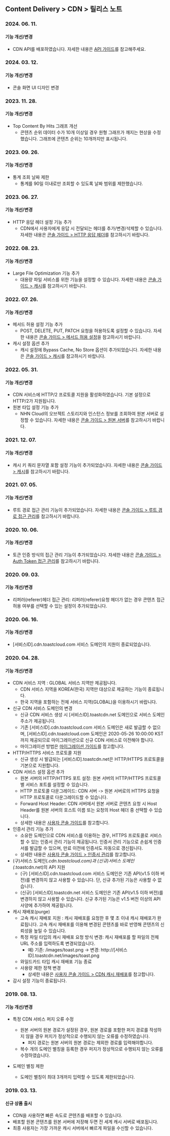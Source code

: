 ## Content Delivery > CDN > 릴리스 노트

### 2024. 06. 11.

#### 기능 개선/변경
* CDN API를 배포하였습니다. 자세한 내용은 [API 가이드](./api-guide-v2.0)를 참고해주세요.

### 2024. 03. 12.

#### 기능 개선/변경
* 콘솔 화면 UI 디자인 변경

### 2023. 11. 28.

#### 기능 개선/변경
* Top Content By Hits 그래프 개선
  * 콘텐츠 순위 데이터 수가 10개 이상일 경우 원형 그래프가 깨지는 현상을 수정했습니다. 그래프에 콘텐츠 순위는 10개까지만 표시됩니다.

### 2023. 09. 26.

#### 기능 개선/변경
* 통계 조회 날짜 제한
  * 통계를 90일 이내로만 조회할 수 있도록 날짜 범위를 제한했습니다.

### 2023. 06. 27.

#### 기능 개선/변경
* HTTP 응답 헤더 설정 기능 추가
	* CDN에서 사용자에게 응답 시 전달되는 헤더를 추가/변경/삭제할 수 있습니다. 자세한 내용은 [콘솔 가이드 > HTTP 응답 헤더](./console-guide-gov/#http)를 참고하시기 바랍니다.

### 2022. 08. 23.

#### 기능 개선/변경
* Large File Optimization 기능 추가
	* 대용량 파일 서비스를 위한 기능을 설정할 수 있습니다. 자세한 내용은 [콘솔 가이드 > 캐시](./console-guide-gov/#_5)를 참고하시기 바랍니다.

### 2022. 07. 26.

#### 기능 개선/변경
* 메서드 허용 설정 기능 추가
	* POST, DELETE, PUT, PATCH 요청을 허용하도록 설정할 수 있습니다. 자세한 내용은 [콘솔 가이드 > 메서드 허용 설정](./console-guide-gov/#_4)을 참고하시기 바랍니다.
* 캐시 설정 옵션 추가
	* 캐시 설정에 Bypass Cache, No Store 옵션이 추가되었습니다. 자세한 내용은 [콘솔 가이드 > 캐시](./console-guide-gov/#_5)를 참고하시기 바랍니다.

### 2022. 05. 31.

#### 기능 개선/변경
* CDN 서비스에 HTTP/2 프로토콜 지원을 활성화하였습니다. 기본 설정으로 HTTP/2가 지원됩니다.
* 원본 타입 설정 기능 추가
	* NHN Cloud의 오브젝트 스토리지와 인스턴스 정보를 조회하여 원본 서버로 설정할 수 있습니다. 자세한 내용은 [콘솔 가이드 > 원본 서버](./console-guide-gov/#_2)를 참고하시기 바랍니다.

### 2021. 12. 07.

#### 기능 개선/변경
* 캐시 키 쿼리 문자열 포함 설정 기능이 추가되었습니다. 자세한 내용은 [콘솔 가이드 > 캐시](./console-guide-gov/#_4)를 참고하시기 바랍니다.

### 2021. 07. 05.

#### 기능 개선/변경
* 루트 경로 접근 관리 기능이 추가되었습니다. 자세한 내용은 [콘솔 가이드 > 루트 경로 접근 관리](./console-guide-gov/#_3)를 참고하시기 바랍니다.

### 2020. 10. 06.

#### 기능 개선/변경
* 토큰 인증 방식의 접근 관리 기능이 추가되었습니다. 자세한 내용은 [콘솔 가이드 > Auth Token 접근 관리](./console-guide-gov/#auth-token)를 참고하시기 바랍니다.

### 2020. 09. 03.

#### 기능 개선/변경
* 리퍼러(referer)헤더 접근 관리: 리퍼러(referer)요청 헤더가 없는 경우 콘텐츠 접근 허용 여부를 선택할 수 있는 설정이 추가되었습니다.

### 2020. 06. 16.

#### 기능 개선/변경
* [서비스ID].cdn.toastcloud.com 서비스 도메인의 지원이 종료되었습니다.

### 2020. 04. 28.

#### 기능 개선/변경
* CDN 서비스 지역 : GLOBAL 서비스 지역만 제공됩니다.
	* CDN 서비스 지역을 KOREA(한국) 지역만 대상으로 제공하는 기능이 종료됩니다.
	* 한국 지역을 포함하는 전체 서비스 지역(GLOBAL)을 이용하시기 바랍니다.
* 신규 CDN 서비스 도메인의 변경
	* 신규 CDN 서비스 생성 시 [서비스ID].toastcdn.net 도메인으로 서비스 도메인 주소가 제공됩니다.
	* 기존 [서비스ID].cdn.toastcloud.com 서비스 도메인은 새로 발급할 수 없으며, [서비스ID].cdn.toastcloud.com 도메인은 2020-05-26 10:00:00 KST까지 제공되므로 마이그레이션으로 신규 CDN 서비스로 이전해야 합니다.
	* 마이그레이션 방법은 [마이그레이션 가이드](./migration-gov/)를 참고합니다.
* HTTP/HTTPS 서비스 프로토콜 지원
	* 신규 생성 시 발급되는 [서비스ID].toastcdn.net은 HTTP/HTTPS 프로토콜을 기본으로 지원합니다.
* CDN 서비스 설정 옵션 추가
	* 원본 서버의 HTTP/HTTPS 포트 설정: 원본 서버의 HTTP/HTTPS 프로토콜별 서비스 포트를 설정할 수 있습니다.
	* HTTP 프로토콜 다운그레이드: CDN 서버 -> 원본 서버로의 HTTPS 요청을 HTTP 프로토콜로 다운그레이드할 수 있습니다.
	* Forward Host Header: CDN 서버에서 원본 서버로 콘텐츠 요청 시 Host Header를 원본 서버의 호스트 이름 또는 요청의 Host 헤더 중 선택할 수 있습니다.
	* 상세한 내용은 [사용자 콘솔 가이드](./console-guide-gov/)를 참고합니다.
* 인증서 관리 기능 추가
	* 소유한 도메인으로 CDN 서비스를 이용하는 경우, HTTPS 프로토콜로 서비스할 수 있는 인증서 관리 기능이 제공됩니다. 인증서 관리 기능으로 손쉽게 인증서를 발급할 수 있으며, 만료 이전에 인증서도 자동으로 갱신됩니다.
	* 상세한 내용은 [사용자 콘솔 가이드 > 인증서 관리](./console-guide-gov/#_6)를 참고합니다.
* (구)서비스 도메인(*.cdn.toastcloud.com)과  (신규)서비스 도메인 (*.toastcdn.net)의 API 지원
	* (구) [서비스ID].cdn.toastcloud.com 서비스 도메인은 기존 API(v1.5 이하 버전)를 변경하지 않고 사용할 수 있습니다. 단, 신규 추가된 기능은 사용할 수 없습니다.
	* (신규) [서비스ID].toastcdn.net 서비스 도메인은 기존 API(v1.5 이하 버전)를 변경하지 않고 사용할 수 있습니다. 신규 추가된 기능은 v1.5 버전 이상의 API 사양에 추가하여 제공됩니다.
* 캐시 재배포(purge)
	* 고속 캐시 재배포 지원 : 캐시 재배포를 요청한 후 몇 초 이내 캐시 재배포가 완료됩니다. 고속 캐시 재배포를 이용해 변경된 콘텐츠를 바로 반영해 콘텐츠의 신뢰성을 높일 수 있습니다.
	* 특정 파일 타입의 캐시 재배포 요청 방식 변경: 캐시 재배포를 할 파일의 전체 URL 주소를 입력하도록 변경되었습니다.
		* 예) 기존: /images/toast.png -> 변경: http://[서비스ID].toastcdn.net/images/toast.png
	* 와일드카드 타입 캐시 재배포 기능 종료
	* 사용량 제한 정책 변경
		* 상세한 내용은 [사용자 콘솔 가이드 > CDN 캐시 재배포](./console-guide-gov/#cdn-purge)를 참고합니다.
* 감시 설정 기능이 종료됩니다.


### 2019. 08. 13.

#### 기능 개선/변경
* 특정 CDN 서비스 퍼지 오류 수정 
	* 원본 서버의 원본 경로가 설정된 경우, 원본 경로를 포함한 퍼지 경로를 작성하지 않을 경우 퍼지가 정상적으로 수행되지 않는 오류를 수정하였습니다.
		* 퍼지 경로는 원본 서버의 원본 경로는 제외한 경로를 입력해야합니다.
	* 복수 개의 도메인 별칭을 등록한 경우 퍼지가 정상적으로 수행되지 않는 오류를 수정하였습니다. 
	
* 도메인 별칭 제한
	* 도메인 별칭이 최대 3개까지 입력할 수 있도록 제한되었습니다. 


### 2019. 03. 13.

#### 신규 상품 출시 
* CDN을 사용하면 빠른 속도로 콘텐츠를 배포할 수 있습니다.
* 배포할 원본 콘텐츠를 원본 서버에 저장해 두면 전 세계 캐시 서버로 배포됩니다.
* 최종 사용자는 가장 가까운 캐시 서버에서 빠르게 파일을 수신할 수 있습니다.	
